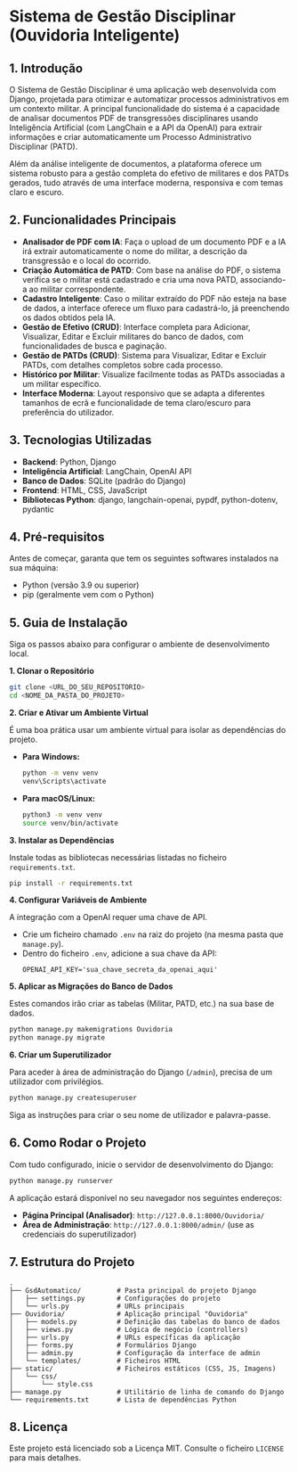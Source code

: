 # Sistema de Gestão Disciplinar (Ouvidoria Inteligente)

## 1\. Introdução

O Sistema de Gestão Disciplinar é uma aplicação web desenvolvida com Django, projetada para otimizar e automatizar processos administrativos em um contexto militar. A principal funcionalidade do sistema é a capacidade de analisar documentos PDF de transgressões disciplinares usando Inteligência Artificial (com LangChain e a API da OpenAI) para extrair informações e criar automaticamente um Processo Administrativo Disciplinar (PATD).

Além da análise inteligente de documentos, a plataforma oferece um sistema robusto para a gestão completa do efetivo de militares e dos PATDs gerados, tudo através de uma interface moderna, responsiva e com temas claro e escuro.

## 2\. Funcionalidades Principais

  * **Analisador de PDF com IA**: Faça o upload de um documento PDF e a IA irá extrair automaticamente o nome do militar, a descrição da transgressão e o local do ocorrido.
  * **Criação Automática de PATD**: Com base na análise do PDF, o sistema verifica se o militar está cadastrado e cria uma nova PATD, associando-a ao militar correspondente.
  * **Cadastro Inteligente**: Caso o militar extraído do PDF não esteja na base de dados, a interface oferece um fluxo para cadastrá-lo, já preenchendo os dados obtidos pela IA.
  * **Gestão de Efetivo (CRUD)**: Interface completa para Adicionar, Visualizar, Editar e Excluir militares do banco de dados, com funcionalidades de busca e paginação.
  * **Gestão de PATDs (CRUD)**: Sistema para Visualizar, Editar e Excluir PATDs, com detalhes completos sobre cada processo.
  * **Histórico por Militar**: Visualize facilmente todas as PATDs associadas a um militar específico.
  * **Interface Moderna**: Layout responsivo que se adapta a diferentes tamanhos de ecrã e funcionalidade de tema claro/escuro para preferência do utilizador.

## 3\. Tecnologias Utilizadas

  * **Backend**: Python, Django
  * **Inteligência Artificial**: LangChain, OpenAI API
  * **Banco de Dados**: SQLite (padrão do Django)
  * **Frontend**: HTML, CSS, JavaScript
  * **Bibliotecas Python**: django, langchain-openai, pypdf, python-dotenv, pydantic

## 4\. Pré-requisitos

Antes de começar, garanta que tem os seguintes softwares instalados na sua máquina:

  * Python (versão 3.9 ou superior)
  * pip (geralmente vem com o Python)

## 5\. Guia de Instalação

Siga os passos abaixo para configurar o ambiente de desenvolvimento local.

**1. Clonar o Repositório**

```bash
git clone <URL_DO_SEU_REPOSITORIO>
cd <NOME_DA_PASTA_DO_PROJETO>
```

**2. Criar e Ativar um Ambiente Virtual**

É uma boa prática usar um ambiente virtual para isolar as dependências do projeto.

  * **Para Windows:**
    ```bash
    python -m venv venv
    venv\Scripts\activate
    ```
  * **Para macOS/Linux:**
    ```bash
    python3 -m venv venv
    source venv/bin/activate
    ```

**3. Instalar as Dependências**

Instale todas as bibliotecas necessárias listadas no ficheiro `requirements.txt`.

```bash
pip install -r requirements.txt
```

**4. Configurar Variáveis de Ambiente**

A integração com a OpenAI requer uma chave de API.

  * Crie um ficheiro chamado `.env` na raiz do projeto (na mesma pasta que `manage.py`).
  * Dentro do ficheiro `.env`, adicione a sua chave da API:
    ```
    OPENAI_API_KEY='sua_chave_secreta_da_openai_aqui'
    ```

**5. Aplicar as Migrações do Banco de Dados**

Estes comandos irão criar as tabelas (Militar, PATD, etc.) na sua base de dados.

```bash
python manage.py makemigrations Ouvidoria
python manage.py migrate
```

**6. Criar um Superutilizador**

Para aceder à área de administração do Django (`/admin`), precisa de um utilizador com privilégios.

```bash
python manage.py createsuperuser
```

Siga as instruções para criar o seu nome de utilizador e palavra-passe.

## 6\. Como Rodar o Projeto

Com tudo configurado, inicie o servidor de desenvolvimento do Django:

```bash
python manage.py runserver
```

A aplicação estará disponível no seu navegador nos seguintes endereços:

  * **Página Principal (Analisador)**: `http://127.0.0.1:8000/Ouvidoria/`
  * **Área de Administração**: `http://127.0.0.1:8000/admin/` (use as credenciais do superutilizador)

## 7\. Estrutura do Projeto

```
.
├── GsdAutomatico/         # Pasta principal do projeto Django
│   ├── settings.py        # Configurações do projeto
│   └── urls.py            # URLs principais
├── Ouvidoria/             # Aplicação principal "Ouvidoria"
│   ├── models.py          # Definição das tabelas do banco de dados
│   ├── views.py           # Lógica de negócio (controllers)
│   ├── urls.py            # URLs específicas da aplicação
│   ├── forms.py           # Formulários Django
│   ├── admin.py           # Configuração da interface de admin
│   └── templates/         # Ficheiros HTML
├── static/                # Ficheiros estáticos (CSS, JS, Imagens)
│   └── css/
│       └── style.css
├── manage.py              # Utilitário de linha de comando do Django
└── requirements.txt       # Lista de dependências Python
```

## 8\. Licença

Este projeto está licenciado sob a Licença MIT. Consulte o ficheiro `LICENSE` para mais detalhes.